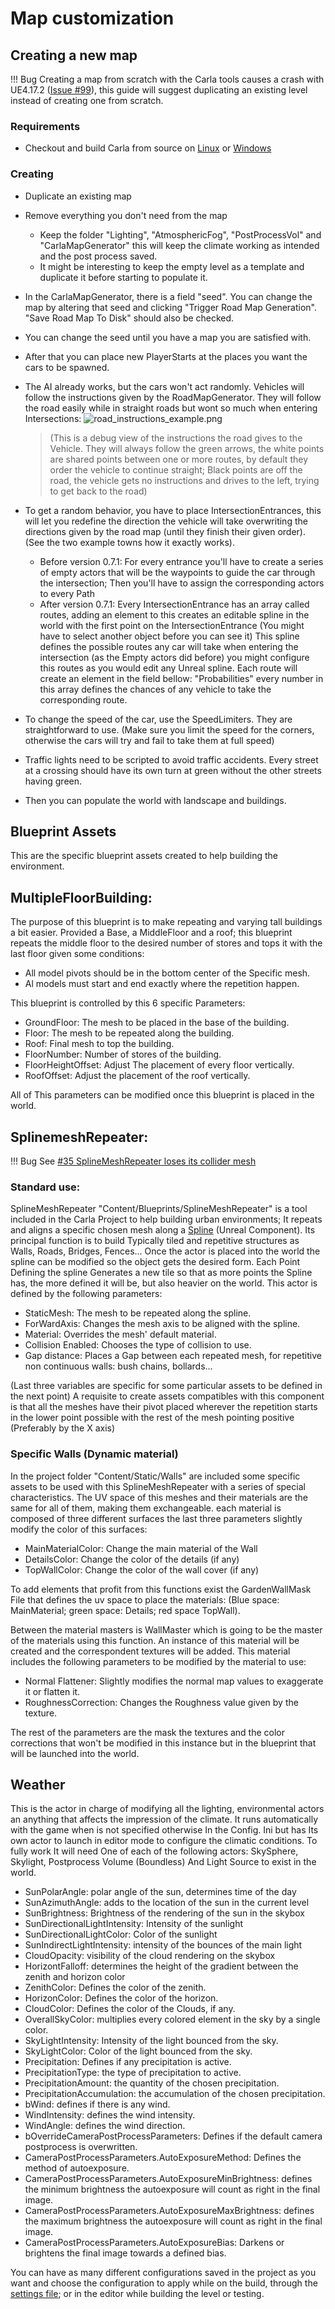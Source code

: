 # Map customization

## Creating a new map

!!! Bug
    Creating a map from scratch with the Carla tools causes a crash with
    UE4.17.2 ([Issue #99](https://github.com/carla-simulator/carla/issues/99)),
    this guide will suggest duplicating an existing level instead of creating
    one from scratch.

### Requirements

 - Checkout and build Carla from source on [Linux](how_to_build_on_linux.md) or [Windows](how_to_build_on_windows.md)

### Creating

- Duplicate an existing map
- Remove everything you don't need from the map
    - Keep the folder "Lighting", "AtmosphericFog", "PostProcessVol" and "CarlaMapGenerator" this will keep the climate working as intended and the post process saved.
    - It might be interesting to keep the empty level as a template and duplicate it before starting to populate it.
- In the CarlaMapGenerator, there is a field "seed". You can change the map by altering that seed and clicking "Trigger Road Map Generation". "Save Road Map To Disk" should also be checked.
- You can change the seed until you have a map you are satisfied with.
- After that you can place new PlayerStarts at the places you want the cars to be spawned.
- The AI already works, but the cars won't act randomly. Vehicles will follow the instructions given by the RoadMapGenerator. They will follow the road easily while in straight roads but wont so much when entering Intersections:
![road_instructions_example.png](img/road_instructions_example.png)
  > (This is a debug view of the instructions the road gives to the Vehicle. They will always follow the green arrows, the white points are shared points between one or more routes, by default they order the vehicle to continue straight; Black points are off the road, the vehicle gets no instructions and drives to the left, trying to get back to the road)

- To get a random behavior, you have to place IntersectionEntrances, this will let you redefine the direction the vehicle will take overwriting the directions given by the road map (until they finish their given order).
(See the two example towns how it exactly works).
    - Before version 0.7.1: For every entrance you'll have to create a series of empty actors that will be the waypoints to guide the car through the intersection; Then you'll have to assign the corresponding actors to every Path
    - After version 0.7.1: Every IntersectionEntrance has an array called routes, adding an element to this creates an editable spline in the world with the first point on the IntersectionEntrance (You might have to select another object before you can see it) This spline defines the possible routes any car will take when entering the intersection (as the Empty actors did before) you might configure this routes as you would edit any Unreal spline. Each route will create an element in the field bellow: "Probabilities" every number in this array defines the chances of any vehicle to take the corresponding route.
- To change the speed of the car, use the SpeedLimiters. They are straightforward to use. (Make sure you limit the speed for the corners, otherwise the cars will try and fail to take them at full speed)
- Traffic lights need to be scripted to avoid traffic accidents.
Every street at a crossing should have its own turn at green without the other streets having green.
- Then you can populate the world with landscape and buildings.

## Blueprint Assets

This are the specific blueprint assets created to help building the environment.

## MultipleFloorBuilding:

The purpose of this blueprint is to make repeating and varying tall buildings a
bit easier. Provided a Base, a MiddleFloor and a roof; this blueprint repeats
the middle floor to the desired number of stores and tops it with the last floor
given some conditions:

  - All model pivots should be in the bottom center of the Specific mesh.
  - Al models must start and end exactly where the repetition happen.

This blueprint is controlled by this 6 specific Parameters:

  - GroundFloor: The mesh to be placed in the base of the building.
  - Floor: The mesh to be repeated along the building.
  - Roof: Final mesh to top the building.
  - FloorNumber: Number of stores of the building.
  - FloorHeightOffset: Adjust The placement of every floor vertically.
  - RoofOffset: Adjust the placement of the roof vertically.

All of This parameters can be modified once this blueprint is placed in the
world.

## SplinemeshRepeater:

!!! Bug
    See [#35 SplineMeshRepeater loses its collider mesh](https://github.com/carla-simulator/carla/issues/35)

### Standard use:

SplineMeshRepeater "Content/Blueprints/SplineMeshRepeater" is a tool included in
the Carla Project to help building urban environments; It repeats and aligns a
specific chosen mesh along a
[Spline](https://docs.unrealengine.com/latest/INT/Engine/BlueprintSplines/Reference/SplineEditorTool/index.html)
(Unreal Component). Its principal function is to build Typically tiled and
repetitive structures as Walls, Roads, Bridges, Fences... Once the actor is
placed into the world the spline can be modified so the object gets the desired
form. Each Point Defining the spline Generates a new tile so that as more points
the Spline has, the more defined it will be, but also heavier on the world. This
actor is defined by the following parameters:

  - StaticMesh: The mesh to be repeated along the spline.
  - ForWardAxis: Changes the mesh axis to be aligned with the spline.
  - Material: Overrides the mesh' default material.
  - Collision Enabled: Chooses the type of collision to use.
  - Gap distance: Places a Gap between each repeated mesh, for repetitive non continuous walls: bush chains, bollards...

(Last three variables are specific for some particular assets to be defined in
the next point) A requisite to create assets compatibles with this component is
that all the meshes have their pivot placed wherever the repetition starts in
the lower point possible with the rest of the mesh pointing positive (Preferably
by the X axis)


### Specific Walls (Dynamic material)

In the project folder "Content/Static/Walls" are included some specific assets
to be used with this SplineMeshRepeater with a series of special
characteristics. The UV space of this meshes and their materials are the same
for all of them, making them exchangeable. each material is composed of three
different surfaces the last three parameters slightly modify the color of this
surfaces:

  - MainMaterialColor: Change the main material of the Wall
  - DetailsColor: Change the color of the details (if any)
  - TopWallColor: Change the color of the wall cover (if any)

   To add elements that profit from this functions exist the GardenWallMask File that defines the uv space to place the materials: (Blue space: MainMaterial; green space: Details; red space TopWall).

Between the material masters is WallMaster which is going to be the master of
the materials using this function. An instance of this material will be created
and the correspondent textures will be added. This material includes the
following parameters to be modified by the material to use:

  - Normal Flattener: Slightly modifies the normal map values to exaggerate it or flatten it.
  - RoughnessCorrection: Changes the Roughness value given by the texture.

The rest of the parameters are the mask the textures and the color corrections
that won't be modified in this instance but in the blueprint that will be
launched into the world.

## Weather

This is the actor in charge of modifying all the lighting, environmental actors
an anything that affects the impression of the climate. It runs automatically
with the game when is not specified otherwise In the Config. Ini but has Its own
actor to launch in editor mode to configure the climatic conditions. To fully
work It will need One of each of the following actors: SkySphere, Skylight,
Postprocess Volume (Boundless) And Light Source to exist in the world.

  - SunPolarAngle: polar angle of the sun, determines time of the day
  - SunAzimuthAngle: adds to the location of the sun in the current level
  - SunBrightness: Brightness of the rendering of the sun in the skybox
  - SunDirectionalLightIntensity: Intensity of the sunlight
  - SunDirectionalLightColor: Color of the sunlight
  - SunIndirectLightIntensity: intensity of the bounces of the main light
  - CloudOpacity: visibility of the cloud rendering on the skybox
  - HorizontFalloff: determines the height of the gradient between the zenith and horizon color
  - ZenithColor: Defines the color of the zenith.
  - HorizonColor: Defines the color of the horizon.
  - CloudColor: Defines the color of the Clouds, if any.
  - OverallSkyColor: multiplies every colored element in the sky by a single color.
  - SkyLightIntensity: Intensity of the light bounced from the sky.
  - SkyLightColor: Color of the light bounced from the sky.
  - Precipitation: Defines if any precipitation is active.
  - PrecipitationType: the type of precipitation to active.
  - PrecipitationAmount: the quantity of the chosen precipitation.
  - PrecipitationAccumulation: the accumulation of the chosen precipitation.
  - bWind: defines if there is any wind.
  - WindIntensity: defines the wind intensity.
  - WindAngle: defines the wind direction.
  - bOverrideCameraPostProcessParameters: Defines if the default camera postprocess is overwritten.
  - CameraPostProcessParameters.AutoExposureMethod: Defines the method of autoexposure.
  - CameraPostProcessParameters.AutoExposureMinBrightness: defines the minimum brightness the autoexposure will count as right in the final image.
  - CameraPostProcessParameters.AutoExposureMaxBrightness: defines the maximum brightness the autoexposure will count as right in the final image.
  - CameraPostProcessParameters.AutoExposureBias: Darkens or brightens the final image towards a defined bias.

You can have as many different configurations saved in the project as you want
and choose the configuration to apply while on the build, through the
[settings file](carla_settings.md); or in the editor while building the level or
testing.
